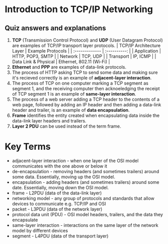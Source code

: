 # Introduction to TCP/IP Networking

## Quiz answers and explanations

 1. **TCP** (Transmission Control Protocol) and **UDP** (User Datagram Protocol) are examples of TCP/IP transport layer protocols.
| TCP/IP Architecture Layer | Example Protocols        |
| :-------------            | :----------:             |
| Application               | HTTP, POP3, SMTP         |
| Network                   | TCP, UDP                 |
| Transport                 | IP, ICMP                 |
| Data Link & Physical      | Ethernet, 802.11 (Wi-Fi) |
 2. **Ethernet** and **PPP** are examples of data-link protocols.
 3. The process of HTTP asking TCP to send some data and making sure it's recieved correctly is an example of **adjacent-layer interaction**.
 4. The process of TCP on one computer marking a TCP segment as segment 1, and the receiving computer then acknoeledging the receipt of TCP segment 1 is an example of **same-layer interaction**.
 5. The process of a web server adding a TCP header to the contents of a web page, followed by adding an IP header and then adding a data-link header and trailer, is an example of **data encapsulation**.
 6. **Frame** identifies the entity created when encapsulating data inside the data-link layer headers and trailers.
 7. **Layer 2 PDU** can be used instead of the term frame.
 
 # Key Terms
 
- adjacent-layer interaction - when one layer of the OSI model communicates with the one above or below it 
- de-encapsulation - removing headers (and sometimes trailers) around some data. Essentially, moving up the OSI model.
- encapsulation - adding headers (and sometimes trailers) around some date. Essentially, moving down the OSI model.
- frame - L2PDU (data of the data-link layer)
- networking model - any group of protocols and standards that allow devices to communicate e.g. TCP/IP and OSI
- packet - L3PDU (data of the network layer)
- protocol data unit (PDU) - OSI model headers, trailers, and the data they encapsulate
- same-layer interaction - interactions on the same layer of the network model by different devices
- segment - L4PDU (data of the transport layer)
